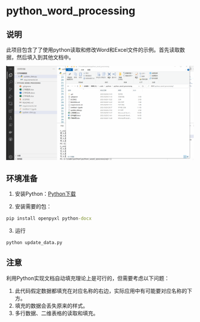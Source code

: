 # python_word_processing

## 说明

此项目包含了了使用python读取和修改Word和Excel文件的示例。首先读取数据，然后填入到其他文档中。

![效果图](./效果.gif)

## 环境准备

1. 安装Python：[Python下载](https://www.python.org/downloads/)

2. 安装需要的包：
```cmd
pip install openpyxl python-docx
```

3. 运行
```cmd
python update_data.py
```

## 注意

利用Python实现文档自动填充理论上是可行的，但需要考虑以下问题：
1. 此代码假定数据都填充在对应名称的右边，实际应用中有可能要对应名称的下方。
2. 填充的数据会丢失原来的样式。
3. 多行数据、二维表格的读取和填充。
